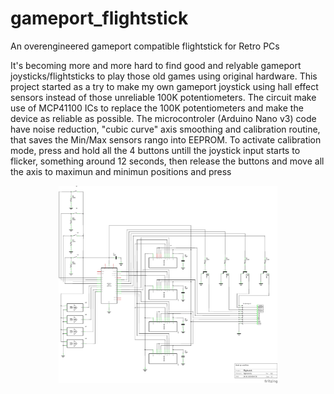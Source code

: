 # gameport_flightstick
An overengineered gameport compatible flightstick for Retro PCs

It's becoming more and more hard to find good and relyable gameport joysticks/flightsticks
to play those old games using original hardware.
This project started as a try to make my own gameport joystick using hall effect sensors
instead of those unreliable 100K potentiometers.
The circuit make use of MCP41100 ICs to replace the 100K potentiometers and make the device
as reliable as possible.
The microcontroler (Arduino Nano v3) code have noise reduction, "cubic curve" axis smoothing
and calibration routine, that saves the Min/Max sensors rango into EEPROM.
To activate calibration mode, press and hold all the 4 buttons untill the joystick input
starts to flicker, something around 12 seconds, then release the buttons and move all the
axis to maximun and minimun
positions and press
<p align="center">
  <img src="https://github.com/luizopiloto/gameport_flightstick/blob/main/flightstick_schem.png?raw=true" width="350" title="Circuit diagram">
</p>
